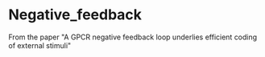 # Negative_feedback
From the paper "A GPCR negative feedback loop underlies efficient coding of external stimuli"
